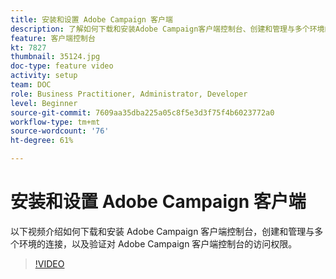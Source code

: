 ```yaml
---
title: 安装和设置 Adobe Campaign 客户端
description: 了解如何下载和安装Adobe Campaign客户端控制台、创建和管理与多个环境的连接，以及验证对Adobe Campaign客户端控制台的访问权限。
feature: 客户端控制台
kt: 7827
thumbnail: 35124.jpg
doc-type: feature video
activity: setup
team: DOC
role: Business Practitioner, Administrator, Developer
level: Beginner
source-git-commit: 7609aa35dba225a05c8f5e3d3f75f4b6023772a0
workflow-type: tm+mt
source-wordcount: '76'
ht-degree: 61%

---
```



# 安装和设置 Adobe Campaign 客户端

以下视频介绍如何下载和安装 Adobe Campaign 客户端控制台，创建和管理与多个环境的连接，以及验证对 Adobe Campaign 客户端控制台的访问权限。

>[!VIDEO](https://video.tv.adobe.com/v/35124?quality=12)
